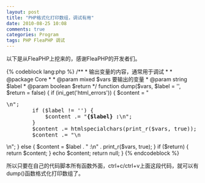 ```yaml
---
layout: post
title: "PHP格式化打印数组，调试有用"
date: 2010-08-25 10:08
comments: true
categories: Program
tags: PHP FleaPHP 调试
---
```

<p>以下是从FleaPHP上挖来的，感谢FleaPHP的开发者们。</p>
{% codeblock lang:php %}
/**
* 输出变量的内容，通常用于调试
*
* @package Core
*
* @param mixed $vars 要输出的变量
* @param string $label
* @param boolean $return
*/
function dump($vars, $label = '', $return = false)
{
    if (ini_get('html_errors')) {
        $content = "<pre>\n";
        if ($label != '') {
            $content .= "<strong>{$label} :</strong>\n";
        }
        $content .= htmlspecialchars(print_r($vars, true));
        $content .= "\n</pre>\n";
    } else {
        $content = $label . " :\n" . print_r($vars, true);
    }
    if ($return) { return $content; }
    echo $content;
    return null;
}
{% endcodeblock %}
<!--more-->
<p>所以只要在自己的代码脚本所有函数外面，ctrl+c/ctrl+v上面这段代码，就可以有dump()函数格式化打印数组了。</p>